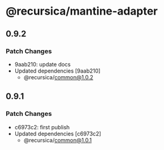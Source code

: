 # @recursica/mantine-adapter

## 0.9.2

### Patch Changes

- 9aab210: update docs
- Updated dependencies [9aab210]
  - @recursica/common@1.0.2

## 0.9.1

### Patch Changes

- c6973c2: first publish
- Updated dependencies [c6973c2]
  - @recursica/common@1.0.1
